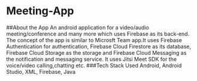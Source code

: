 # Meeting-App
##About the App
An android application for a video/audio meeting/conference and many more which uses Firebase as its back-end. The concept of the app is similar to Microsft Team app.It uses Firebase Authentication for authentication, Firebase Cloud Firestore as its database, Firebase Cloud Storage as the storage and Firebase Cloud Messaging as the notification and messaging service. It uses Jitsi Meet SDK for the voice/video calling,chatting etc.
###Tech Stack Used
Android, Android Studio, XML, Firebase, Java
